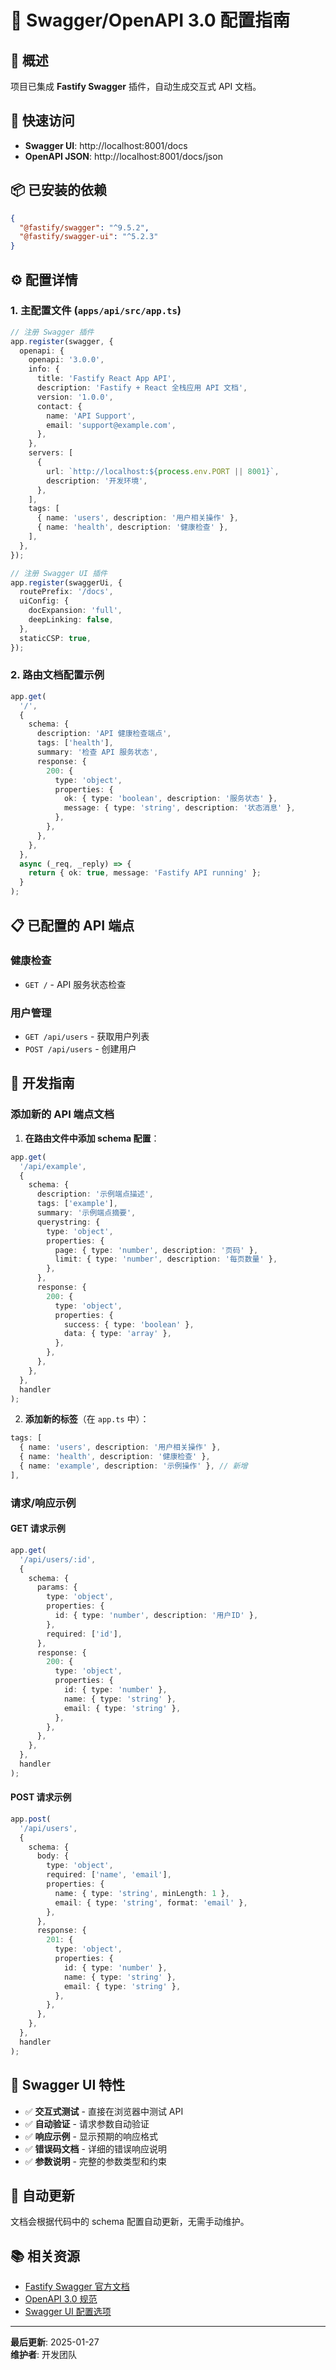 # 📖 Swagger/OpenAPI 3.0 配置指南

## 🎯 概述

项目已集成 **Fastify Swagger** 插件，自动生成交互式 API 文档。

## 🚀 快速访问

- **Swagger UI**: http://localhost:8001/docs
- **OpenAPI JSON**: http://localhost:8001/docs/json

## 📦 已安装的依赖

```json
{
  "@fastify/swagger": "^9.5.2",
  "@fastify/swagger-ui": "^5.2.3"
}
```

## ⚙️ 配置详情

### 1. 主配置文件 (`apps/api/src/app.ts`)

```typescript
// 注册 Swagger 插件
app.register(swagger, {
  openapi: {
    openapi: '3.0.0',
    info: {
      title: 'Fastify React App API',
      description: 'Fastify + React 全栈应用 API 文档',
      version: '1.0.0',
      contact: {
        name: 'API Support',
        email: 'support@example.com',
      },
    },
    servers: [
      {
        url: `http://localhost:${process.env.PORT || 8001}`,
        description: '开发环境',
      },
    ],
    tags: [
      { name: 'users', description: '用户相关操作' },
      { name: 'health', description: '健康检查' },
    ],
  },
});

// 注册 Swagger UI 插件
app.register(swaggerUi, {
  routePrefix: '/docs',
  uiConfig: {
    docExpansion: 'full',
    deepLinking: false,
  },
  staticCSP: true,
});
```

### 2. 路由文档配置示例

```typescript
app.get(
  '/',
  {
    schema: {
      description: 'API 健康检查端点',
      tags: ['health'],
      summary: '检查 API 服务状态',
      response: {
        200: {
          type: 'object',
          properties: {
            ok: { type: 'boolean', description: '服务状态' },
            message: { type: 'string', description: '状态消息' },
          },
        },
      },
    },
  },
  async (_req, _reply) => {
    return { ok: true, message: 'Fastify API running' };
  }
);
```

## 📋 已配置的 API 端点

### 健康检查

- `GET /` - API 服务状态检查

### 用户管理

- `GET /api/users` - 获取用户列表
- `POST /api/users` - 创建用户

## 🔧 开发指南

### 添加新的 API 端点文档

1. **在路由文件中添加 schema 配置**：

```typescript
app.get(
  '/api/example',
  {
    schema: {
      description: '示例端点描述',
      tags: ['example'],
      summary: '示例端点摘要',
      querystring: {
        type: 'object',
        properties: {
          page: { type: 'number', description: '页码' },
          limit: { type: 'number', description: '每页数量' },
        },
      },
      response: {
        200: {
          type: 'object',
          properties: {
            success: { type: 'boolean' },
            data: { type: 'array' },
          },
        },
      },
    },
  },
  handler
);
```

2. **添加新的标签**（在 `app.ts` 中）：

```typescript
tags: [
  { name: 'users', description: '用户相关操作' },
  { name: 'health', description: '健康检查' },
  { name: 'example', description: '示例操作' }, // 新增
],
```

### 请求/响应示例

#### GET 请求示例

```typescript
app.get(
  '/api/users/:id',
  {
    schema: {
      params: {
        type: 'object',
        properties: {
          id: { type: 'number', description: '用户ID' },
        },
        required: ['id'],
      },
      response: {
        200: {
          type: 'object',
          properties: {
            id: { type: 'number' },
            name: { type: 'string' },
            email: { type: 'string' },
          },
        },
      },
    },
  },
  handler
);
```

#### POST 请求示例

```typescript
app.post(
  '/api/users',
  {
    schema: {
      body: {
        type: 'object',
        required: ['name', 'email'],
        properties: {
          name: { type: 'string', minLength: 1 },
          email: { type: 'string', format: 'email' },
        },
      },
      response: {
        201: {
          type: 'object',
          properties: {
            id: { type: 'number' },
            name: { type: 'string' },
            email: { type: 'string' },
          },
        },
      },
    },
  },
  handler
);
```

## 🎨 Swagger UI 特性

- ✅ **交互式测试** - 直接在浏览器中测试 API
- ✅ **自动验证** - 请求参数自动验证
- ✅ **响应示例** - 显示预期的响应格式
- ✅ **错误码文档** - 详细的错误响应说明
- ✅ **参数说明** - 完整的参数类型和约束

## 🔄 自动更新

文档会根据代码中的 schema 配置自动更新，无需手动维护。

## 📚 相关资源

- [Fastify Swagger 官方文档](https://github.com/fastify/fastify-swagger)
- [OpenAPI 3.0 规范](https://swagger.io/specification/)
- [Swagger UI 配置选项](https://swagger.io/docs/open-source-tools/swagger-ui/usage/configuration/)

---

**最后更新**: 2025-01-27  
**维护者**: 开发团队
